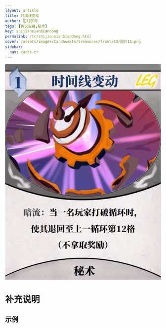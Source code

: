 ```yaml
---
layout: article
title: 时间线变动
author: 逆时巫师
tags: [传说宝藏,秘术]
key: shijianxianbiandong
permalink: /tr/shijianxianbiandong.html
cover: /assets/images/CardAssets/treasures/front/33/图片15.png
sidebar:
  nav: cards-tr
---
```

![](/assets/images/CardAssets/treasures/front/33/图片15.png)

# 补充说明



## 示例
> 